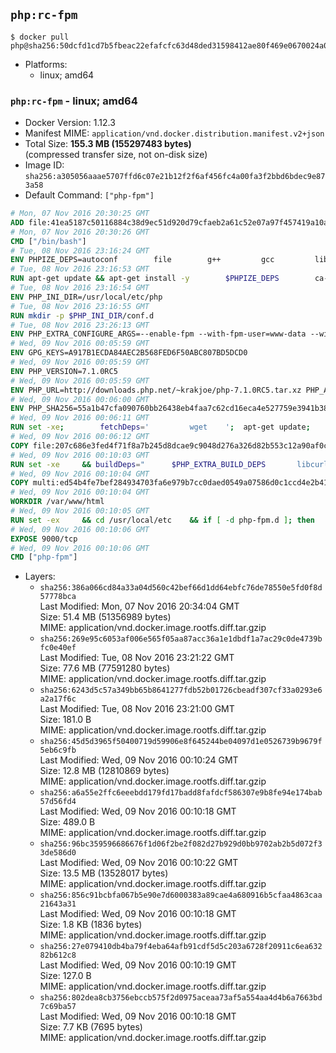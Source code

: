## `php:rc-fpm`

```console
$ docker pull php@sha256:50dcfd1cd7b5fbeac22efafcfc63d48ded31598412ae80f469e0670024a0551e
```

-	Platforms:
	-	linux; amd64

### `php:rc-fpm` - linux; amd64

-	Docker Version: 1.12.3
-	Manifest MIME: `application/vnd.docker.distribution.manifest.v2+json`
-	Total Size: **155.3 MB (155297483 bytes)**  
	(compressed transfer size, not on-disk size)
-	Image ID: `sha256:a305056aaae5707ffd6c07e21b12f2f6af456fc4a00fa3f2bbd6bdec9e873a58`
-	Default Command: `["php-fpm"]`

```dockerfile
# Mon, 07 Nov 2016 20:30:25 GMT
ADD file:41ea5187c50116884c38d9ec51d920d79cfaeb2a61c52e07a97f457419a10a4f in / 
# Mon, 07 Nov 2016 20:30:26 GMT
CMD ["/bin/bash"]
# Tue, 08 Nov 2016 23:16:24 GMT
ENV PHPIZE_DEPS=autoconf 		file 		g++ 		gcc 		libc-dev 		make 		pkg-config 		re2c
# Tue, 08 Nov 2016 23:16:53 GMT
RUN apt-get update && apt-get install -y 		$PHPIZE_DEPS 		ca-certificates 		curl 		libedit2 		libsqlite3-0 		libxml2 		xz-utils 	--no-install-recommends && rm -r /var/lib/apt/lists/*
# Tue, 08 Nov 2016 23:16:54 GMT
ENV PHP_INI_DIR=/usr/local/etc/php
# Tue, 08 Nov 2016 23:16:55 GMT
RUN mkdir -p $PHP_INI_DIR/conf.d
# Tue, 08 Nov 2016 23:26:13 GMT
ENV PHP_EXTRA_CONFIGURE_ARGS=--enable-fpm --with-fpm-user=www-data --with-fpm-group=www-data
# Wed, 09 Nov 2016 00:05:59 GMT
ENV GPG_KEYS=A917B1ECDA84AEC2B568FED6F50ABC807BD5DCD0
# Wed, 09 Nov 2016 00:05:59 GMT
ENV PHP_VERSION=7.1.0RC5
# Wed, 09 Nov 2016 00:05:59 GMT
ENV PHP_URL=http://downloads.php.net/~krakjoe/php-7.1.0RC5.tar.xz PHP_ASC_URL=
# Wed, 09 Nov 2016 00:06:00 GMT
ENV PHP_SHA256=55a1b47cfa090760bb26438eb4faa7c62cd16eca4e527759e3941b38941f8f14 PHP_MD5=1d195b0aeb63914a308fb215671445a5
# Wed, 09 Nov 2016 00:06:11 GMT
RUN set -xe; 		fetchDeps=' 		wget 	'; 	apt-get update; 	apt-get install -y --no-install-recommends $fetchDeps; 	rm -rf /var/lib/apt/lists/*; 		mkdir -p /usr/src; 	cd /usr/src; 		wget -O php.tar.xz "$PHP_URL"; 		if [ -n "$PHP_SHA256" ]; then 		echo "$PHP_SHA256 *php.tar.xz" | sha256sum -c -; 	fi; 	if [ -n "$PHP_MD5" ]; then 		echo "$PHP_MD5 *php.tar.xz" | md5sum -c -; 	fi; 		if [ -n "$PHP_ASC_URL" ]; then 		wget -O php.tar.xz.asc "$PHP_ASC_URL"; 		export GNUPGHOME="$(mktemp -d)"; 		for key in $GPG_KEYS; do 			gpg --keyserver ha.pool.sks-keyservers.net --recv-keys "$key"; 		done; 		gpg --batch --verify php.tar.xz.asc php.tar.xz; 		rm -r "$GNUPGHOME"; 	fi; 		apt-get purge -y --auto-remove $fetchDeps
# Wed, 09 Nov 2016 00:06:12 GMT
COPY file:207c686e3fed4f71f8a7b245d8dcae9c9048d276a326d82b553c12a90af0c0ca in /usr/local/bin/ 
# Wed, 09 Nov 2016 00:10:03 GMT
RUN set -xe 	&& buildDeps=" 		$PHP_EXTRA_BUILD_DEPS 		libcurl4-openssl-dev 		libedit-dev 		libsqlite3-dev 		libssl-dev 		libxml2-dev 	" 	&& apt-get update && apt-get install -y $buildDeps --no-install-recommends && rm -rf /var/lib/apt/lists/* 		&& docker-php-source extract 	&& cd /usr/src/php 	&& ./configure 		--with-config-file-path="$PHP_INI_DIR" 		--with-config-file-scan-dir="$PHP_INI_DIR/conf.d" 				--disable-cgi 				--enable-ftp 		--enable-mbstring 		--enable-mysqlnd 				--with-curl 		--with-libedit 		--with-openssl 		--with-zlib 				$PHP_EXTRA_CONFIGURE_ARGS 	&& make -j "$(nproc)" 	&& make install 	&& { find /usr/local/bin /usr/local/sbin -type f -executable -exec strip --strip-all '{}' + || true; } 	&& make clean 	&& docker-php-source delete 		&& apt-get purge -y --auto-remove -o APT::AutoRemove::RecommendsImportant=false $buildDeps
# Wed, 09 Nov 2016 00:10:04 GMT
COPY multi:ed54b4fe7bef284934703fa6e979b7cc0daed0549a07586d0c1ccd4e2b41884a in /usr/local/bin/ 
# Wed, 09 Nov 2016 00:10:04 GMT
WORKDIR /var/www/html
# Wed, 09 Nov 2016 00:10:05 GMT
RUN set -ex 	&& cd /usr/local/etc 	&& if [ -d php-fpm.d ]; then 		sed 's!=NONE/!=!g' php-fpm.conf.default | tee php-fpm.conf > /dev/null; 		cp php-fpm.d/www.conf.default php-fpm.d/www.conf; 	else 		mkdir php-fpm.d; 		cp php-fpm.conf.default php-fpm.d/www.conf; 		{ 			echo '[global]'; 			echo 'include=etc/php-fpm.d/*.conf'; 		} | tee php-fpm.conf; 	fi 	&& { 		echo '[global]'; 		echo 'error_log = /proc/self/fd/2'; 		echo; 		echo '[www]'; 		echo '; if we send this to /proc/self/fd/1, it never appears'; 		echo 'access.log = /proc/self/fd/2'; 		echo; 		echo 'clear_env = no'; 		echo; 		echo '; Ensure worker stdout and stderr are sent to the main error log.'; 		echo 'catch_workers_output = yes'; 	} | tee php-fpm.d/docker.conf 	&& { 		echo '[global]'; 		echo 'daemonize = no'; 		echo; 		echo '[www]'; 		echo 'listen = [::]:9000'; 	} | tee php-fpm.d/zz-docker.conf
# Wed, 09 Nov 2016 00:10:06 GMT
EXPOSE 9000/tcp
# Wed, 09 Nov 2016 00:10:06 GMT
CMD ["php-fpm"]
```

-	Layers:
	-	`sha256:386a066cd84a33a04d560c42bef66d1dd64ebfc76de78550e5fd0f8d57778bca`  
		Last Modified: Mon, 07 Nov 2016 20:34:04 GMT  
		Size: 51.4 MB (51356989 bytes)  
		MIME: application/vnd.docker.image.rootfs.diff.tar.gzip
	-	`sha256:269e95c6053af006e565f05aa87acc36a1e1dbdf1a7ac29c0de4739bfc0e40ef`  
		Last Modified: Tue, 08 Nov 2016 23:21:22 GMT  
		Size: 77.6 MB (77591280 bytes)  
		MIME: application/vnd.docker.image.rootfs.diff.tar.gzip
	-	`sha256:6243d5c57a349bb65b8641277fdb52b01726cbeadf307cf33a0293e6a2a17f6c`  
		Last Modified: Tue, 08 Nov 2016 23:21:00 GMT  
		Size: 181.0 B  
		MIME: application/vnd.docker.image.rootfs.diff.tar.gzip
	-	`sha256:45d5d3965f50400719d59906e8f645244be04097d1e0526739b9679f5eb6c9fb`  
		Last Modified: Wed, 09 Nov 2016 00:10:24 GMT  
		Size: 12.8 MB (12810869 bytes)  
		MIME: application/vnd.docker.image.rootfs.diff.tar.gzip
	-	`sha256:a6a55e2ffc6eeebdd179fd17badd8fafdcf586307e9b8fe94e174bab57d56fd4`  
		Last Modified: Wed, 09 Nov 2016 00:10:18 GMT  
		Size: 489.0 B  
		MIME: application/vnd.docker.image.rootfs.diff.tar.gzip
	-	`sha256:96bc359596686676f1d06f2be2f082d27b929d0bb9702ab2b5d072f33de586d0`  
		Last Modified: Wed, 09 Nov 2016 00:10:22 GMT  
		Size: 13.5 MB (13528017 bytes)  
		MIME: application/vnd.docker.image.rootfs.diff.tar.gzip
	-	`sha256:856c91bcbfa067b5e90e7d6000383a89cae4a680916b5cfaa4863caa21643a31`  
		Last Modified: Wed, 09 Nov 2016 00:10:18 GMT  
		Size: 1.8 KB (1836 bytes)  
		MIME: application/vnd.docker.image.rootfs.diff.tar.gzip
	-	`sha256:27e079410db4ba79f4eba64afb91cdf5d5c203a6728f20911c6ea63282b612c8`  
		Last Modified: Wed, 09 Nov 2016 00:10:19 GMT  
		Size: 127.0 B  
		MIME: application/vnd.docker.image.rootfs.diff.tar.gzip
	-	`sha256:802dea8cb3756ebccb575f2d0975aceaa73af5a554aa4d4b6a7663bd7c69ba57`  
		Last Modified: Wed, 09 Nov 2016 00:10:18 GMT  
		Size: 7.7 KB (7695 bytes)  
		MIME: application/vnd.docker.image.rootfs.diff.tar.gzip
